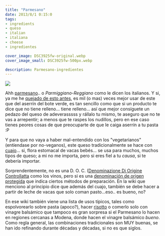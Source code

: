 ```yaml
---
title: "Parmesano"
date: 2013/8/1 0:15:0
tags: 
- ingredients
- queso
- italian
- italiana
- cheese
- ingredientes

cover_image: DSC3925fw-original.webp
cover_image_small: DSC3925fw-500px.webp

description: Parmesano-ingredientes
---
```


[![](DSC3925fw-800px.webp)](DSC3925fw-original.webp)

Ahh <a href="https://es.wikipedia.org/wiki/Queso_parmesanohttps://es.wikipedia.org/wiki/Queso_parmesano">parmesano</a>.. o *Parmiggiano-Reggiano* como le dicen los italianos. Y si, ya me he <a href="risotto-al-parmesano.html">quejado de esto antes</a>, es mil (o mas) veces mejor usar de este que del aserrín del bote verde, es tan sencillo como que si un producto te dice que no tiene relleno... tiene relleno... así que mejor consíguete un pedazo del queso de adeverasssss y rállalo tu mismo, te aseguro que no te vas a arrepentir; a menos que te raspes los nudillos, pero en ese caso tienes peores cosas de que preocuparte de que le caiga aserrín a tu pasta :P  
  
Y para que no vaya a haber mal-entendido con los "vegetarianos" (entíendase por no-veganos), este queso tradicionalmente se hace con <a href="https://es.wikipedia.org/wiki/Cuajo">cuajo</a>... si, flora estomacal de vacas bebés... se usa para muchos, muchos tipos de queso; a mi no me importa, pero si eres fiel a tu *causa*, si te debería importar.  
  
Sorprendentemente, no es una D. O. C. (<a href="https://it.wikipedia.org/wiki/Denominazione_di_origine_controllata">Denominazione Di Origine Controllatta</a> como los vinos, pero si es una <a href="https://it.wikipedia.org/wiki/Denominazione_di_origine_protetta">denominación de origen protegida</a> que indica ciertos métodos de preparación. En la wiki que menciono al principio dice que además del cuajo, también se debe hacer a partir de leche de vacas que solo coman pasto...eso.. es bueno, no?  
  
En ese wiki también viene una lista de usos típicos, tales como espolvorearlo sobre pasta (apoco?), hacer <a href="risotto-al-parmesano.html">risotto</a> o comerlo solo con vinagre balsámico que tampoco es gran sorpresa si el Parmesano lo hacen en regiones cercanas a Modena, donde hacen el vinagre balsámico *bueno*. Como regla general, las combinaciones tradicionales son MUY buenas, se han ido refinando durante décadas y décadas, si no es que siglos. 
